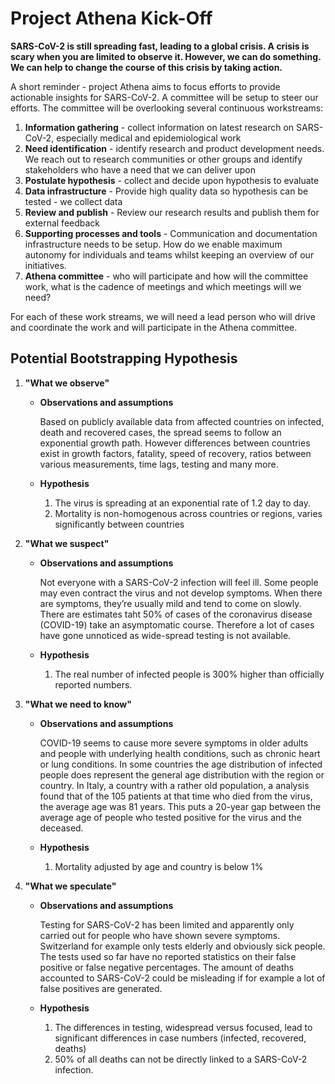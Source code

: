 # Project Athena Kick-Off

**SARS-CoV-2 is still spreading fast, leading to a global crisis. A crisis is scary when you are limited to observe it. However, we can do something. We can help to change the course of this crisis by taking action.** 

A short reminder - project Athena aims to focus efforts to provide actionable insights for SARS-CoV-2. A committee will be setup to steer our efforts. The committee will be overlooking several continuous workstreams:

1. **Information gathering** - collect information on latest research on SARS-CoV-2, especially medical and epidemiological work 
2. **Need identification** - identify research and product development needs. We reach out to research communities or other groups and identify stakeholders who have a need that we can deliver upon
3. **Postulate hypothesis** - collect and decide upon hypothesis to evaluate
4. **Data infrastructure** - Provide high quality data so hypothesis can be tested - we collect data 
5. **Review and publish** - Review our research results and publish them for external feedback
6. **Supporting processes and tools** - Communication and documentation infrastructure needs to be setup. How do we enable maximum autonomy for individuals and teams whilst keeping an overview of our initiatives.
7. **Athena committee** - who will participate and how will the committee work, what is the cadence of meetings and which meetings will we need?

For each of these work streams, we will need a lead person who will drive and coordinate the work and will participate in the Athena committee. 

## Potential Bootstrapping Hypothesis

1. **"What we observe"**
    * **Observations and assumptions** 
    
        Based on publicly available data from affected countries on infected, death and recovered cases, the spread seems to follow an exponential growth path. 
        However differences between countries exist in growth factors, fatality, speed of recovery, ratios between various measurements, time lags, testing and many more. 
        
    * **Hypothesis**
    
        1. The virus is spreading at an exponential rate of 1.2 day to day.
        2. Mortality is non-homogenous across countries or regions, varies significantly between countries
  

2. **"What we suspect"**
    * **Observations and assumptions**
        
        Not everyone with a SARS-CoV-2 infection will feel ill. Some people may even contract the virus and not develop symptoms. When there are symptoms, they’re usually mild and tend to come on slowly. There are estimates taht 50% of cases of the coronavirus disease (COVID-19) take an asymptomatic course. Therefore a lot of cases have gone unnoticed as wide-spread testing is not available.
        
    * **Hypothesis**
    
        1. The real number of infected people is 300% higher than officially reported numbers.
        

3. **"What we need to know"**
    * **Observations and assumptions**
    
        COVID-19 seems to cause more severe symptoms in older adults and people with underlying health conditions, such as chronic heart or lung conditions. In some countries the age distribution of infected people does represent the general age distribution with the region or country.
        In Italy, a country with a rather old population, a analysis found that of the 105 patients at that time who died from the virus, the average age was 81 years. This puts a 20-year gap between the average age of people who tested positive for the virus and the deceased.

    * **Hypothesis**
    
        1. Mortality adjusted by age and country is below 1%
        
4. **"What we speculate"**
    * **Observations and assumptions**
        
        Testing for SARS-CoV-2 has been limited and apparently only carried out for people who have shown severe symptoms. Switzerland for example only tests elderly and obviously sick people. The tests used so far have no reported statistics on their false positive or false negative percentages. The amount of deaths accounted to SARS-CoV-2 could be misleading if for example a lot of false positives are generated.
        
    * **Hypothesis**
    
        1. The differences in testing, widespread versus focused, lead to significant differences in case numbers (infected, recovered, deaths)
        2. 50% of all deaths can not be directly linked to a SARS-CoV-2 infection.
            

